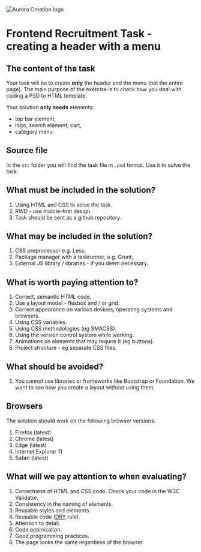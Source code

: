 <img  src="https://github.com/auroracreation/frontend-recruitment-task-header-with-menu-en/blob/master/logo.png"  alt="Aurora Creation logo"/>

# Frontend Recruitment Task - creating a header with a menu

## The content of the task

Your task will be to create **only** the header and the menu (not the entire page). The main purpose of the exercise is to check how you deal with coding a PSD to HTML template.

Your solution **only needs** elements:
- top bar element,
- logo, search element, cart,
- category menu.


## Source file

In the `src` folder you will find the task file in `.psd` format. Use it to solve the task.

## What must be included in the solution?

1. Using HTML and CSS to solve the task.
2. RWD - use mobile-first design.
3. Task should be sent as a github repository.

## What may be included in the solution?

1. CSS preprocessor e.g. Less,
2. Package manager with a taskrunner, e.g. Grunt,
3. External JS library / libraries - if you deem necessary.

## What is worth paying attention to?

1. Correct, semantic HTML code.
2. Use a layout model - flexbox and / or grid.
4. Correct appearance on various devices, operating systems and browsers.
5. Using CSS variables.
6. Using CSS methodologies (eg SMACSS).
7. Using the version control system while working.
8. Animations on elements that may require it (eg buttons).
9. Project structure - eg separate CSS files.

## What should be avoided?

1. You cannot use libraries or frameworks like Bootstrap or Foundation. We want to see how you create a layout without using them.

## Browsers

The solution should work on the following browser versions:

1. Firefox (latest)
2. Chrome (latest)
3. Edge (latest)
4. Internet Explorer 11
5. Safari (latest)

## What will we pay attention to when evaluating?

1. Correctness of HTML and CSS code. Check your code in the W3C Validator.
2. Consistency in the naming of elements.
3. Reusable styles and elements.
4. Reusable code ([DRY](https://en.wikipedia.org/wiki/Don%27t_repeat_yourself) rule).
5. Attention to detail.
6. Code optimization.
7. Good programming practices.
8. The page looks the same regardless of the browser.
